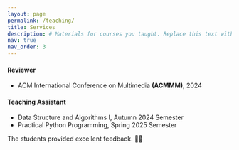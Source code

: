 ```yaml
---
layout: page
permalink: /teaching/
title: Services
description: # Materials for courses you taught. Replace this text with your description.
nav: true
nav_order: 3
---
```


#### Reviewer

- ACM International Conference on Multimedia **(ACMMM)**, 2024

#### Teaching Assistant

- Data Structure and Algorithms I, Autumn 2024 Semester
- Practical Python Programming, Spring 2025 Semester

The students provided excellent feedback. 👨‍🏫